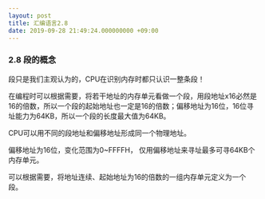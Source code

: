 ```yaml
---
layout: post
title: 汇编语言2.8
date: 2019-09-28 21:49:24.000000000 +09:00
---
```

### 2.8 段的概念

段只是我们主观认为的，CPU在识别内存时都只认识一整条段！

在编程时可以根据需要，将若干地址的内存单元看做一个段，用段地址x16必然是16的倍数，所以一个段的起始地址也一定是16的倍数；偏移地址为16位，16位寻址能力为64KB，所以一个段的长度最大值为64KB。

CPU可以用不同的段地址和偏移地址形成同一个物理地址。

偏移地址为16位，变化范围为0~FFFFH， 仅用偏移地址来寻址最多可寻64KB个内存单元。

可以根据需要，将地址连续、起始地址为16的倍数的一组内存单元定义为一个段。


